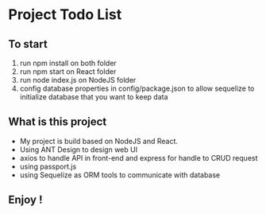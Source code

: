 # Project Todo List
## To start
1. run npm install on both folder
2. run npm start on React folder
3. run node index.js on NodeJS folder
4. config database properties in config/package.json to allow sequelize to initialize database that you want to keep data

## What is this project
- My project is build based on NodeJS and React.
- Using ANT Design to design web UI
- axios to handle API in front-end and express for handle to CRUD request
- using passport.js
- using Sequelize as ORM tools to communicate with database

## Enjoy !
